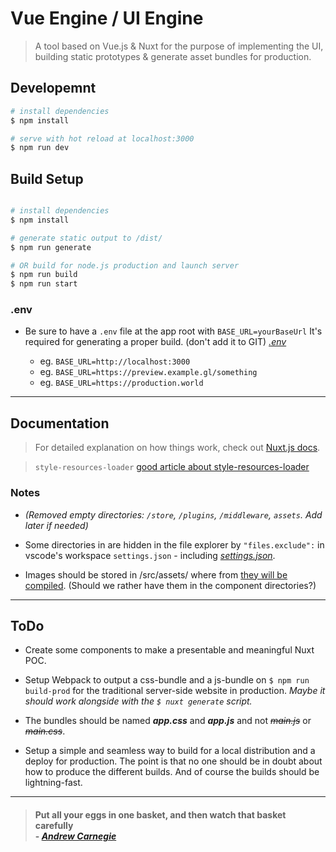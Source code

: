 # Vue Engine / UI Engine

> A tool based on Vue.js & Nuxt for the purpose of implementing the UI, building static prototypes & generate asset bundles for production.

## Developemnt

``` bash
# install dependencies
$ npm install

# serve with hot reload at localhost:3000
$ npm run dev
```

## Build Setup

``` bash

# install dependencies
$ npm install

# generate static output to /dist/
$ npm run generate

# OR build for node.js production and launch server
$ npm run build
$ npm run start
```

### .env
- Be sure to have a `.env` file at the app root with `BASE_URL=yourBaseUrl` It's required for generating a proper build. (don't add it to GIT) *[.env](src/.env)*

    - eg. `BASE_URL=http://localhost:3000`
    - eg. `BASE_URL=https://preview.example.gl/something`
    - eg. `BASE_URL=https://production.world`

____
## Documentation

> For detailed explanation on how things work, check out [Nuxt.js docs](https://nuxtjs.org).

> `style-resources-loader` [good article about style-resources-loader](https://dev.to/lynnewritescode/my-scss-setup-within-a-vue-cli-3-project-4jan)

### Notes
- *(Removed empty directories: `/store`, `/plugins`, `/middleware`, `assets`. Add later if needed)*

- Some directories in are hidden in the file explorer by `"files.exclude":` in vscode's workspace `settings.json` - including *[settings.json](.vscode/settings.json)*.

- Images should be stored in /src/assets/ where from [they will be compiled](https://nuxtjs.org/guide/assets#webpacked). (Should we rather have them in the component directories?) 

____

## ToDo

- Create some components to make a presentable and meaningful Nuxt POC.

- Setup Webpack to output a css-bundle and a js-bundle on `$ npm run build-prod` for the traditional server-side website in production. *Maybe it should work alongside with the `$ nuxt generate` script.* 

- The bundles should be named __*app.css*__ and __*app.js*__ and not ~~*main.js*~~ or ~~*main.css*~~.

- Setup a simple and seamless way to build for a local distribution and a deploy for production. The point is that no one should be in doubt about how to produce the different builds. And of course the builds should be lightning-fast.

____

> #### Put all your eggs in one basket, and then watch that basket carefully <br /> - *[Andrew Carnegie](https://en.wikipedia.org/wiki/Andrew_Carnegie)*
